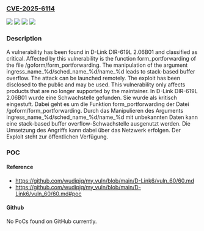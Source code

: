 ### [CVE-2025-6114](https://cve.mitre.org/cgi-bin/cvename.cgi?name=CVE-2025-6114)
![](https://img.shields.io/static/v1?label=Product&message=DIR-619L&color=blue)
![](https://img.shields.io/static/v1?label=Version&message=2.06B01%20&color=brightgreen)
![](https://img.shields.io/static/v1?label=Vulnerability&message=Memory%20Corruption&color=brightgreen)
![](https://img.shields.io/static/v1?label=Vulnerability&message=Stack-based%20Buffer%20Overflow&color=brightgreen)

### Description

A vulnerability has been found in D-Link DIR-619L 2.06B01 and classified as critical. Affected by this vulnerability is the function form_portforwarding of the file /goform/form_portforwarding. The manipulation of the argument ingress_name_%d/sched_name_%d/name_%d leads to stack-based buffer overflow. The attack can be launched remotely. The exploit has been disclosed to the public and may be used. This vulnerability only affects products that are no longer supported by the maintainer.
In D-Link DIR-619L 2.06B01 wurde eine Schwachstelle gefunden. Sie wurde als kritisch eingestuft. Dabei geht es um die Funktion form_portforwarding der Datei /goform/form_portforwarding. Durch das Manipulieren des Arguments ingress_name_%d/sched_name_%d/name_%d mit unbekannten Daten kann eine stack-based buffer overflow-Schwachstelle ausgenutzt werden. Die Umsetzung des Angriffs kann dabei über das Netzwerk erfolgen. Der Exploit steht zur öffentlichen Verfügung.

### POC

#### Reference
- https://github.com/wudipjq/my_vuln/blob/main/D-Link6/vuln_60/60.md
- https://github.com/wudipjq/my_vuln/blob/main/D-Link6/vuln_60/60.md#poc

#### Github
No PoCs found on GitHub currently.

